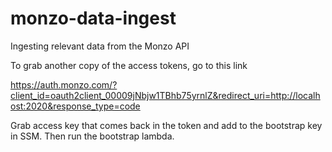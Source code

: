 # monzo-data-ingest
Ingesting relevant data from the Monzo API

To grab another copy of the access tokens, go to this link

https://auth.monzo.com/?client_id=oauth2client_00009jNbjw1TBhb75yrnlZ&redirect_uri=http://localhost:2020&response_type=code

Grab access key that comes back in the token and add to the bootstrap key in SSM. Then run the bootstrap lambda.